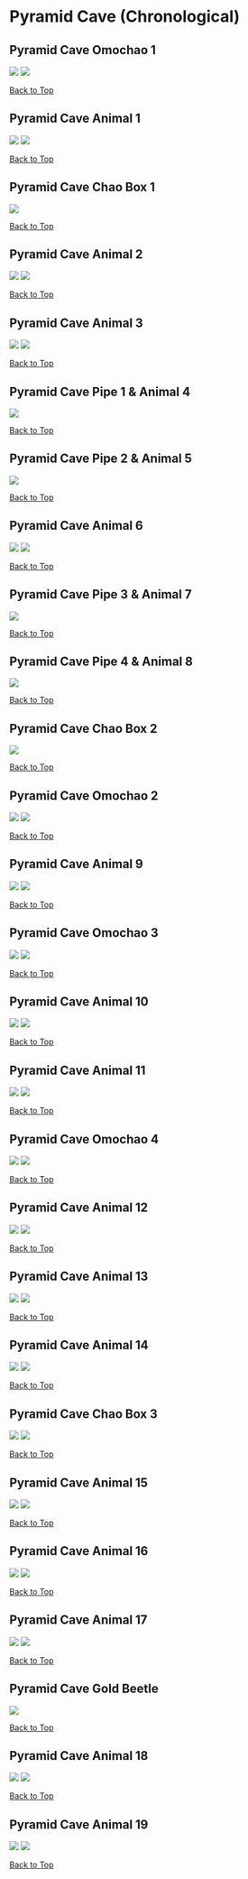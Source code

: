 # Pyramid Cave (Chronological)

## Pyramid Cave Omochao 1
![](../PyramidCave/Omochao-1st-Far.webp)
![](../PyramidCave/Omochao-1st-Close.webp)

[Back to Top](#)

## Pyramid Cave Animal 1
![](../PyramidCave/Animal-1st-Far.webp)
![](../PyramidCave/Animal-1st-Close.webp)

[Back to Top](#)

## Pyramid Cave Chao Box 1
![](../PyramidCave/Chaobox-1st-Close.webp)

[Back to Top](#)

## Pyramid Cave Animal 2
![](../PyramidCave/Animal-2nd-Far.webp)
![](../PyramidCave/Animal-2nd-Close.webp)

[Back to Top](#)

## Pyramid Cave Animal 3
![](../PyramidCave/Animal-3rd-Far.webp)
![](../PyramidCave/Animal-3rd-Close.webp)

[Back to Top](#)

## Pyramid Cave Pipe 1 & Animal 4
![](../PyramidCave/Pipe-1st-Close.webp)

[Back to Top](#)

## Pyramid Cave Pipe 2 & Animal 5
![](../PyramidCave/Pipe-2nd-Close.webp)

[Back to Top](#)

## Pyramid Cave Animal 6
![](../PyramidCave/Animal-6th-Far.webp)
![](../PyramidCave/Animal-6th-Close.webp)

[Back to Top](#)

## Pyramid Cave Pipe 3 & Animal 7
![](../PyramidCave/Pipe-3rd-Close.webp)

[Back to Top](#)

## Pyramid Cave Pipe 4 & Animal 8
![](../PyramidCave/Pipe-4th-Close.webp)

[Back to Top](#)

## Pyramid Cave Chao Box 2
![](../PyramidCave/Chaobox-2nd-Close.webp)

[Back to Top](#)

## Pyramid Cave Omochao 2
![](../PyramidCave/Omochao-2nd-Far.webp)
![](../PyramidCave/Omochao-2nd-Close.webp)

[Back to Top](#)

## Pyramid Cave Animal 9
![](../PyramidCave/Animal-9th-Far.webp)
![](../PyramidCave/Animal-9th-Close.webp)

[Back to Top](#)

## Pyramid Cave Omochao 3
![](../PyramidCave/Omochao-3rd-Far.webp)
![](../PyramidCave/Omochao-3rd-Close.webp)

[Back to Top](#)

## Pyramid Cave Animal 10
![](../PyramidCave/Animal-10th-Far.webp)
![](../PyramidCave/Animal-10th-Close.webp)

[Back to Top](#)

## Pyramid Cave Animal 11
![](../PyramidCave/Animal-11th-Far.webp)
![](../PyramidCave/Animal-11th-Close.webp)

[Back to Top](#)

## Pyramid Cave Omochao 4
![](../PyramidCave/Omochao-4th-Far.webp)
![](../PyramidCave/Omochao-4th-Close.webp)

[Back to Top](#)

## Pyramid Cave Animal 12
![](../PyramidCave/Animal-12th-Far.webp)
![](../PyramidCave/Animal-12th-Close.webp)

[Back to Top](#)

## Pyramid Cave Animal 13
![](../PyramidCave/Animal-13th-Far.webp)
![](../PyramidCave/Animal-13th-Close.webp)

[Back to Top](#)

## Pyramid Cave Animal 14
![](../PyramidCave/Animal-14th-Far.webp)
![](../PyramidCave/Animal-14th-Close.webp)

[Back to Top](#)

## Pyramid Cave Chao Box 3
![](../PyramidCave/Chaobox-3rd-Far.webp)
![](../PyramidCave/Chaobox-3rd-Close.webp)

[Back to Top](#)

## Pyramid Cave Animal 15
![](../PyramidCave/Animal-15th-Far.webp)
![](../PyramidCave/Animal-15th-Close.webp)

[Back to Top](#)

## Pyramid Cave Animal 16
![](../PyramidCave/Animal-16th-Far.webp)
![](../PyramidCave/Animal-16th-Close.webp)

[Back to Top](#)

## Pyramid Cave Animal 17
![](../PyramidCave/Animal-17th-Far.webp)
![](../PyramidCave/Animal-17th-Close.webp)

[Back to Top](#)

## Pyramid Cave Gold Beetle
![](../PyramidCave/GoldBeetle-Close.webp)

[Back to Top](#)

## Pyramid Cave Animal 18
![](../PyramidCave/Animal-18th-Far.webp)
![](../PyramidCave/Animal-18th-Close.webp)

[Back to Top](#)

## Pyramid Cave Animal 19
![](../PyramidCave/Animal-19th-Far.webp)
![](../PyramidCave/Animal-19th-Close.webp)

[Back to Top](#)
